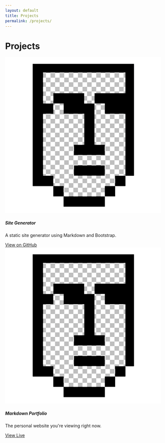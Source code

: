 ```yaml
---
layout: default
title: Projects
permalink: /projects/
---
```


# Projects

<div class="row row-cols-1 row-cols-md-2 g-4">
  <div class="col">
    <div class="card h-100 shadow-sm">
      <img src="/assets/images/logo.png" class="card-img-top" alt="Screenshot">
      <div class="card-body">
        <h5 class="card-title">Site Generator</h5>
        <p class="card-text">A static site generator using Markdown and Bootstrap.</p>
        <a href="#" class="btn btn-outline-primary btn-sm">View on GitHub</a>
      </div>
    </div>
  </div>

  <div class="col">
    <div class="card h-100 shadow-sm">
      <img src="/assets/images/logo.png" class="card-img-top" alt="Screenshot">
      <div class="card-body">
        <h5 class="card-title">Markdown Portfolio</h5>
        <p class="card-text">The personal website you're viewing right now.</p>
        <a href="#" class="btn btn-outline-primary btn-sm">View Live</a>
      </div>
    </div>
  </div>
</div>

